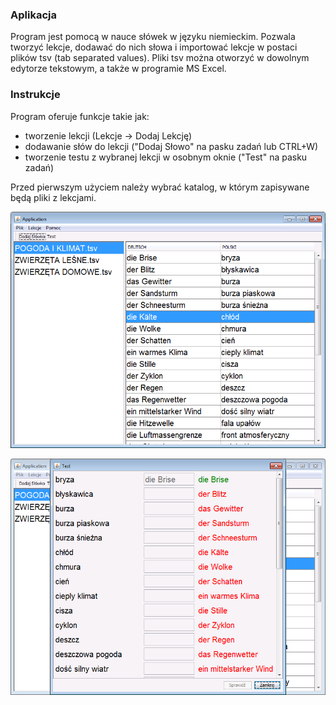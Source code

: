 ### Aplikacja
Program jest pomocą w nauce słówek w języku niemieckim. Pozwala tworzyć lekcje, dodawać do nich słowa i importować lekcje w postaci plików tsv (tab separated values). Pliki tsv można otworzyć w dowolnym edytorze tekstowym, a także w programie MS Excel.

### Instrukcje
Program oferuje funkcje takie jak:
- tworzenie lekcji (Lekcje -> Dodaj Lekcję)
- dodawanie słów do lekcji ("Dodaj Słowo" na pasku zadań lub CTRL+W)
- tworzenie testu z wybranej lekcji w osobnym oknie ("Test" na pasku zadań)

Przed pierwszym użyciem należy wybrać katalog, w którym zapisywane będą pliki z lekcjami.

![image1](resources/images/image1.png "image1")

![image2](resources/images/image2.png "image2")
